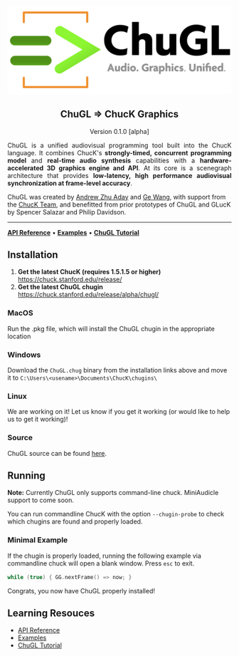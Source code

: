 <div align="center">
<!-- Add ChuGL logo -->
<!-- <img align="left" style="width:260px" src="https://github.com/raysan5/raylib/blob/master/logo/raylib_logo_animation.gif" width="288px"> -->

![logo](images/chugl-glogo2023t.png)

## ChuGL =&gt; ChucK Graphics
Version 0.1.0 [alpha]

</div> <!-- end center -->

<p align="justify">
ChuGL is a unified audiovisual programming tool built into the ChucK language. It combines ChucK's <b>strongly-timed, concurrent programming model</b> and <b>real-time audio synthesis</b> capabilities with a <b>hardware-accelerated 3D graphics engine and API</b>. At its core is a scenegraph architecture that provides <b>low-latency, high performance audiovisual synchronization at frame-level accuracy</b>.

ChuGL was created by <a href="https://ccrma.stanford.edu/~azaday/">Andrew Zhu Aday</a> and
<a href="https://ccrma.stanford.edu/~ge/">Ge Wang</a>, with support from the <a 
href="https://chuck.stanford.edu/doc/authors.html">ChucK Team</a>, and benefitted from prior 
prototypes of ChuGL and GLucK by Spencer Salazar and Philip Davidson.
</p>

___

[**API Reference**](https://chuck.stanford.edu/chugl/api/)
• [**Examples**](https://chuck.stanford.edu/chugl/examples/)
• [**ChuGL Tutorial**](https://chuck.stanford.edu/chugl/doc/tutorial.html)

## Installation

1. **Get the latest ChucK (requires 1.5.1.5 or higher)**
https://chuck.stanford.edu/release/
2. **Get the latest ChuGL chugin**
https://chuck.stanford.edu/release/alpha/chugl/

### MacOS

Run the .pkg file, which will install the ChuGL chugin in the appropriate location

### Windows

Download the `ChuGL.chug` binary from the installation links above and move it to `C:\Users\<usename>\Documents\ChucK\chugins\`

### Linux

We are working on it! Let us know if you get it working (or would like to help us to get it 
working)!

### Source

ChuGL source can be found <a target="_blank" href="https://github.com/ccrma/chugl/">here</a>.

## Running

**Note:** Currently ChuGL only supports command-line chuck. MiniAudicle support to come soon. 

You can run commandline ChucK with the option `--chugin-probe` to check which chugins are found and properly loaded.

### Minimal Example

If the chugin is properly loaded, running the following example via commandline chuck will open a blank window. Press `esc` to exit. 

```cpp
while (true) { GG.nextFrame() => now; }
```

Congrats, you now have ChuGL properly installed!

## Learning Resouces

- [API Reference](https://chuck.stanford.edu/chugl/api/)
- [Examples](https://chuck.stanford.edu/chugl/examples/)
- [ChuGL Tutorial](https://chuck.stanford.edu/chugl/doc/tutorial.html)
